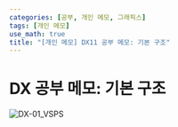 ```yaml
---
categories: [공부, 개인 메모, 그래픽스]
tags: [개인 메모]
use_math: true
title: "[개인 메모] DX11 공부 메모: 기본 구조"
---
```

# DX 공부 메모: 기본 구조
![DX-01_VSPS](https://github.com/Time-of/Time-of.github.io/assets/83389425/4106be64-4930-41f9-93ea-7d3925e77717)  
<br>

<br>


